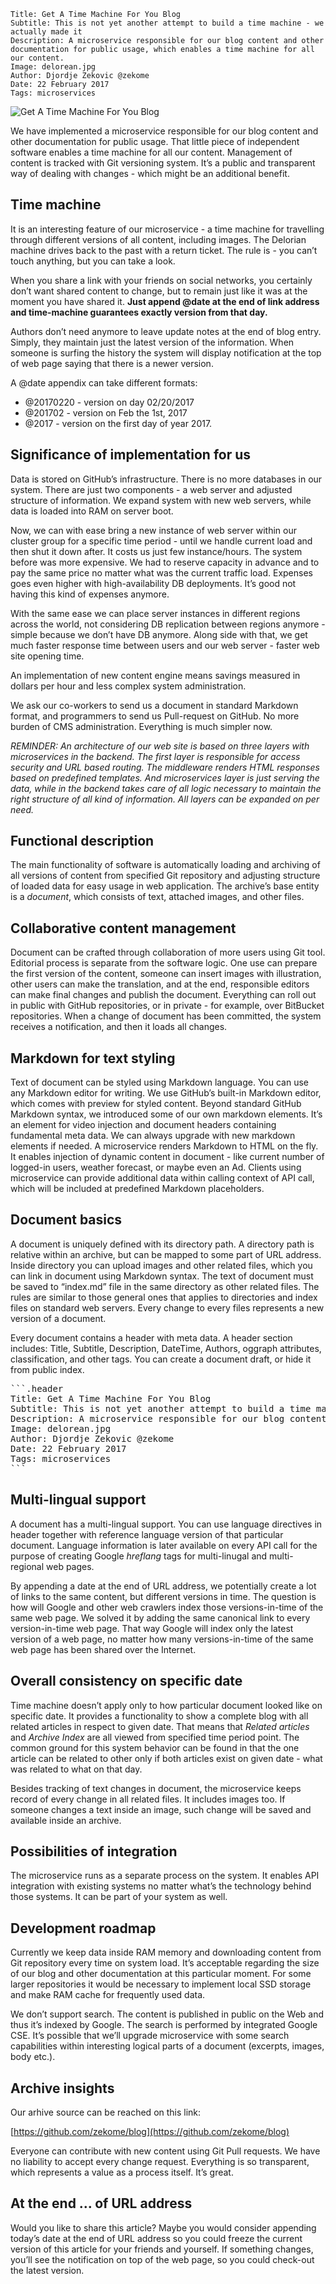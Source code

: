 ```.header
Title: Get A Time Machine For You Blog
Subtitle: This is not yet another attempt to build a time machine - we actually made it
Description: A microservice responsible for our blog content and other documentation for public usage, which enables a time machine for all our content.
Image: delorean.jpg
Author: Djordje Zekovic @zekome
Date: 22 February 2017
Tags: microservices
```

![Get A Time Machine For You Blog](delorean.jpg)

We have implemented a microservice responsible for our blog content and other documentation for public usage. That little piece of independent software enables a time machine for all our content. Management of content is tracked with Git versioning system. It’s a public and transparent way of dealing with changes - which might be an additional benefit.

## Time machine

It is an interesting feature of our microservice - a time machine for travelling through different versions of all content, including images. The Delorian machine drives back to the past with a return ticket. The rule is - you can’t touch anything, but you can take a look.

When you share a link with your friends on social networks, you certainly don’t want shared content to change, but to remain just like it was at the moment you have shared it. **Just append @date at the end of link address and time-machine guarantees exactly version from that day.**
 
Authors don’t need anymore to leave update notes at the end of blog entry. Simply, they maintain just the latest version of the information. When someone is surfing the history the system will display notification at the top of web page saying that there is a newer version.

A @date appendix can take different formats:
- @20170220 - version on day 02/20/2017
- @201702 - version on Feb the 1st, 2017
- @2017 - version on the first day of year 2017.

## Significance of implementation for us

Data is stored on GitHub’s infrastructure. There is no more databases in our system. There are just two components - a web server and adjusted structure of information. We expand system with new web servers, while data is loaded into RAM on server boot.

Now, we can with ease bring a new instance of web server within our cluster group for a specific time period - until we handle current load and then shut it down after. It costs us just few instance/hours. The system before was more expensive. We had to reserve capacity in advance and to pay the same price no matter what was the current traffic load. Expenses goes even higher with high-availability DB deployments. It’s good not having this kind of expenses anymore.

With the same ease we can place server instances in different regions across the world, not considering DB replication between regions anymore - simple because we don’t have DB anymore. Along side with that, we get much faster response time between users and our web server - faster web site opening time.

An implementation of new content engine means savings measured in dollars per hour and less complex system administration.

We ask our co-workers to send us a document in standard Markdown format, and programmers to send us Pull-request on GitHub. No more burden of CMS administration. Everything is much simpler now.
 
*REMINDER: An architecture of our web site is based on three layers with microservices in the backend. The first layer is responsible for access security and URL based routing. The middleware renders HTML responses based on predefined templates. And microservices layer is just serving the data, while in the backend takes care of all logic necessary to maintain the right structure of all kind of information. All layers can be expanded on per need.*

## Functional description

The main functionality of software is automatically loading and archiving of all versions of content from specified Git repository and adjusting structure of loaded data for easy usage in web application. The archive’s base entity is a *document*, which consists of text, attached images, and other files.

## Collaborative content management 

Document can be crafted through collaboration of more users using Git tool. Editorial process is separate from the software logic. One use can prepare the first version of the content, someone can insert images with illustration, other users can make the translation, and at the end, responsible editors can make final changes and publish the document. Everything can roll out in public with GitHub repositories, or in private - for example, over BitBucket repositories. When a change of document has been committed, the system receives a notification, and then it loads all changes.

## Markdown for text styling

Text of document can be styled using Markdown language. You can use any Markdown editor for writing. We use GitHub’s built-in Markdown editor, which comes with preview for styled content. Beyond standard GitHub Markdown syntax, we introduced some of our own markdown elements. It’s an element for video injection and document headers containing fundamental meta data. We can always upgrade with new markdown elements if needed. A microservice renders Markdown to HTML on the fly. It enables injection of dynamic content in document - like current number of logged-in users, weather forecast, or maybe even an Ad. Clients using microservice can provide additional data within calling context of API call, which will be included at predefined Markdown placeholders.

## Document basics
A document is uniquely defined with its directory path. A directory path is relative within an archive, but can be mapped to some part of URL address. Inside directory you can upload images and other related files, which you can link in document using Markdown syntax. The text of document must be saved to “index.md” file in the same directory as other related files. The rules are similar to those general ones that applies to directories and index files on standard web servers. Every change to every files represents a new version of a document.

Every document contains a header with meta data. A header section includes: Title, Subtitle, Description, DateTime, Authors, oggraph attributes, classification, and other tags. You can create a document draft, or hide it from public index.

<pre>
```.header
Title: Get A Time Machine For You Blog
Subtitle: This is not yet another attempt to build a time machine - we actually made it
Description: A microservice responsible for our blog content and other documentation for public usage, which enables a time machine for all our content.
Image: delorean.jpg
Author: Djordje Zekovic @zekome
Date: 22 February 2017
Tags: microservices
```
</pre>

## Multi-lingual support

A document has a multi-lingual support. You can use language directives in header together with reference language version of that particular document. Language information is later available on every API call for the purpose of creating Google *hreflang* tags for multi-linugal and multi-regional web pages.

By appending a date at the end of URL address, we potentially  create a lot of links to the same content, but different versions in time. The question is how will Google and other web crawlers index those versions-in-time of the same web page. We solved it by adding the same canonical link to every version-in-time web page. That way Google will index only the latest version of a web page, no matter how many versions-in-time of the same web page has been shared over the Internet.


## Overall consistency on specific date

Time machine doesn’t apply only to how particular document looked like on specific date. It provides a functionality to show a complete blog with all related articles in respect to given date. That means that *Related articles* and *Archive Index* are all viewed from specified time period point. The common ground for this system behavior can be found in that the one article can be related to other only if both articles exist on given date - what was related to what on that day. 

Besides tracking of text changes in document, the microservice keeps record of every change in all related files. It includes images too. If someone changes a text inside an image, such change will be saved and available inside an archive.


## Possibilities of integration

The microservice runs as a separate process on the system. It enables API integration with existing systems no matter what’s the technology behind those systems. It can be part of your system as well.

## Development roadmap

Currently we keep data inside RAM memory and downloading content from Git repository every time on system load. It’s acceptable regarding the size of our blog and other documentation at this particular moment. For some larger repositories it would be necessary to implement local SSD storage and make RAM cache for frequently used data.

We don’t support search. The content is published in public on the Web and thus it’s indexed by Google. The search is performed by integrated Google CSE. It’s possible that we’ll upgrade microservice with some search capabilities within interesting logical parts of a document (excerpts, images, body etc.).


## Archive insights

Our arhive source can be reached on this link:

[https://github.com/zekome/blog](https://github.com/zekome/blog)

Everyone can contribute with new content using Git Pull requests. We have no liability to accept every change request. Everything is so transparent, which represents a value as a process itself. It’s great.

## At the end … of URL address

Would you like to share this article? Maybe you would consider appending today’s date at the end of URL address so you could freeze the current version of this article for your friends and yourself. If something changes, you’ll see the notification on top of the web page, so you could check-out the latest version.






